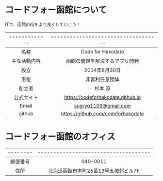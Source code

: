 # コードフォー函館について

ITで、函館の街をより良くしていこう！

|-------------|-----------------------------------|
|:-----------:|:---------------------------------:|
|名称         |Code for Hakodate                  |
|主な活動内容 |函館の問題を解決するアプリ開発     |
|設立         |2014年8月30日                      |
|形態         |非営利任意団体                     |
|創立者       |杉本 涼                            |
|公式サイト   |https://codeforhakodate.github.io  |
|Email        |sugryo1109@gmail.com               |
|github       |https://github.com/codeforhakodate |

# コードフォー函館のオフィス
|--------|------------------------------------|
|:------:|:----------------------------------:|
|郵便番号|040-0011                            |
|住所    |北海道函館市本町25番13号五稜郭ビル7F|
